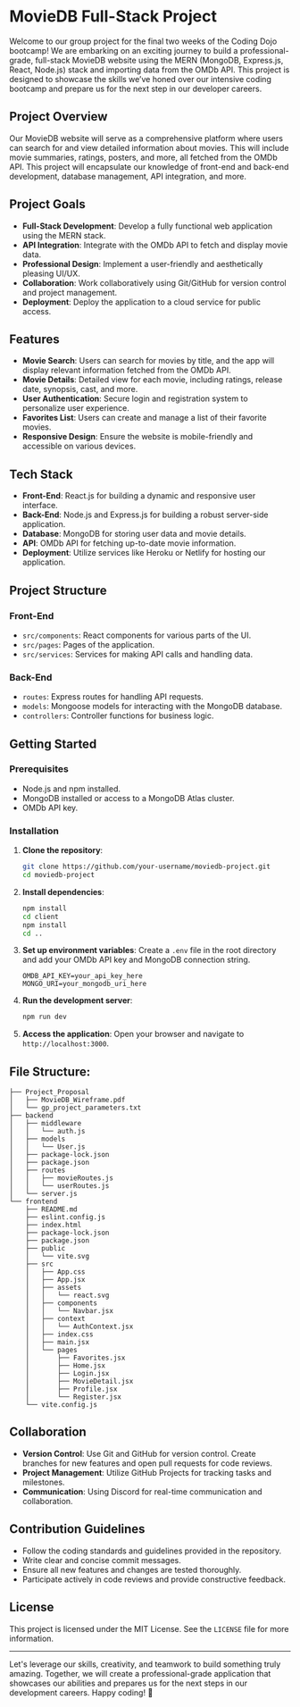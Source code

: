 # MovieDB Full-Stack Project

Welcome to our group project for the final two weeks of the Coding Dojo bootcamp! We are embarking on an exciting journey to build a professional-grade, full-stack MovieDB website using the MERN (MongoDB, Express.js, React, Node.js) stack and importing data from the OMDb API. This project is designed to showcase the skills we’ve honed over our intensive coding bootcamp and prepare us for the next step in our developer careers.

## Project Overview

Our MovieDB website will serve as a comprehensive platform where users can search for and view detailed information about movies. This will include movie summaries, ratings, posters, and more, all fetched from the OMDb API. This project will encapsulate our knowledge of front-end and back-end development, database management, API integration, and more.

## Project Goals
- **Full-Stack Development**: Develop a fully functional web application using the MERN stack.
- **API Integration**: Integrate with the OMDb API to fetch and display movie data.
- **Professional Design**: Implement a user-friendly and aesthetically pleasing UI/UX.
- **Collaboration**: Work collaboratively using Git/GitHub for version control and project management.
- **Deployment**: Deploy the application to a cloud service for public access.

## Features
- **Movie Search**: Users can search for movies by title, and the app will display relevant information fetched from the OMDb API.
- **Movie Details**: Detailed view for each movie, including ratings, release date, synopsis, cast, and more.
- **User Authentication**: Secure login and registration system to personalize user experience.
- **Favorites List**: Users can create and manage a list of their favorite movies.
- **Responsive Design**: Ensure the website is mobile-friendly and accessible on various devices.

## Tech Stack
- **Front-End**: React.js for building a dynamic and responsive user interface.
- **Back-End**: Node.js and Express.js for building a robust server-side application.
- **Database**: MongoDB for storing user data and movie details.
- **API**: OMDb API for fetching up-to-date movie information.
- **Deployment**: Utilize services like Heroku or Netlify for hosting our application.

## Project Structure
### Front-End
- `src/components`: React components for various parts of the UI.
- `src/pages`: Pages of the application.
- `src/services`: Services for making API calls and handling data.

### Back-End
- `routes`: Express routes for handling API requests.
- `models`: Mongoose models for interacting with the MongoDB database.
- `controllers`: Controller functions for business logic.

## Getting Started

### Prerequisites
- Node.js and npm installed.
- MongoDB installed or access to a MongoDB Atlas cluster.
- OMDb API key.

### Installation
1. **Clone the repository**:
    ```bash
    git clone https://github.com/your-username/moviedb-project.git
    cd moviedb-project
    ```

2. **Install dependencies**:
    ```bash
    npm install
    cd client
    npm install
    cd ..
    ```

3. **Set up environment variables**:
    Create a `.env` file in the root directory and add your OMDb API key and MongoDB connection string.
    ```env
    OMDB_API_KEY=your_api_key_here
    MONGO_URI=your_mongodb_uri_here
    ```

4. **Run the development server**:
    ```bash
    npm run dev
    ```

5. **Access the application**:
    Open your browser and navigate to `http://localhost:3000`.

## File Structure:
```
├── Project_Proposal
│   ├── MovieDB_Wireframe.pdf
│   └── gp_project_parameters.txt
├── backend
│   ├── middleware
│   │   └── auth.js
│   ├── models
│   │   └── User.js
│   ├── package-lock.json
│   ├── package.json
│   ├── routes
│   │   ├── movieRoutes.js
│   │   └── userRoutes.js
│   └── server.js
└── frontend
    ├── README.md
    ├── eslint.config.js
    ├── index.html
    ├── package-lock.json
    ├── package.json
    ├── public
    │   └── vite.svg
    ├── src
    │   ├── App.css
    │   ├── App.jsx
    │   ├── assets
    │   │   └── react.svg
    │   ├── components
    │   │   └── Navbar.jsx
    │   ├── context
    │   │   └── AuthContext.jsx
    │   ├── index.css
    │   ├── main.jsx
    │   └── pages
    │       ├── Favorites.jsx
    │       ├── Home.jsx
    │       ├── Login.jsx
    │       ├── MovieDetail.jsx
    │       ├── Profile.jsx
    │       └── Register.jsx
    └── vite.config.js
```

## Collaboration
- **Version Control**: Use Git and GitHub for version control. Create branches for new features and open pull requests for code reviews.
- **Project Management**: Utilize GitHub Projects for tracking tasks and milestones.
- **Communication**: Using Discord for real-time communication and collaboration.

## Contribution Guidelines
- Follow the coding standards and guidelines provided in the repository.
- Write clear and concise commit messages.
- Ensure all new features and changes are tested thoroughly.
- Participate actively in code reviews and provide constructive feedback.

## License
This project is licensed under the MIT License. See the `LICENSE` file for more information.

---

Let's leverage our skills, creativity, and teamwork to build something truly amazing. Together, we will create a professional-grade application that showcases our abilities and prepares us for the next steps in our development careers. Happy coding! 🚀
